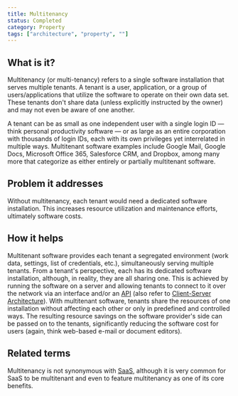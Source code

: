 ```yaml
---
title: Multitenancy
status: Completed
category: Property
tags: ["architecture", "property", ""]
---
```


## What is it?

Multitenancy (or multi-tenancy) refers to a single software installation that serves multiple tenants.
A tenant is a user, application, or a group of users/applications that utilize the software to operate on their own data set.
These tenants don't share data (unless explicitly instructed by the owner) and may not even be aware of one another.

A tenant can be as small as one independent user with a single login ID — think personal productivity
software — or as large as an entire corporation with thousands of login IDs, each with its own privileges
yet interrelated in multiple ways. Multitenant software examples include Google Mail, Google Docs,
Microsoft Office 365, Salesforce CRM, and Dropbox, among many more that categorize as either entirely
or partially multitenant software.

## Problem it addresses

Without multitenancy, each tenant would need a dedicated software installation.
This increases resource utilization and maintenance efforts, ultimately software costs.

## How it helps

Multitenant software provides each tenant a segregated environment (work data, settings, list of credentials, etc.),
simultaneously serving multiple tenants. From a tenant's perspective, each has its dedicated software installation,
although, in reality, they are all sharing one. This is achieved by running the software on a server and allowing
tenants to connect to it over the network via an interface and/or an [API](/application-programming-interface/)
(also refer to [Client-Server Architecture](/client-server-architecture/)).
With multitenant software, tenants share the resources of one installation without affecting each other or only
in predefined and controlled ways. The resulting resource savings on the software provider's side can be passed
on to the tenants, significantly reducing the software cost for users (again, think web-based e-mail or document editors).

## Related terms

Multitenancy is not synonymous with [SaaS](/software-as-a-service/),
although it is very common for SaaS to be multitenant and even to feature multitenancy as one of its core benefits.
